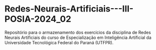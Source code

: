 # Redes-Neurais-Artificiais---III-POSIA-2024_02
Repositório para o armazenamento dos exercícios da disciplina de Redes Neurais Artificiais do curso de Especialização em Inteligência Artificial da Universidade Tecnológica Federal do Paraná (UTFPR).
